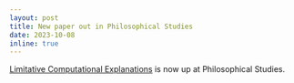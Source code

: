 ```yaml
---
layout: post
title: New paper out in Philosophical Studies
date: 2023-10-08
inline: true
---
```


[Limitative Computational Explanations](https://link.springer.com/article/10.1007/s11098-023-02039-w) is now up at Philosophical Studies.